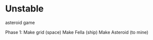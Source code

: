 # Unstable
asteroid game

Phase 1:
  Make grid (space)
  Make Fella (ship)
  Make Asteroid (to mine)
